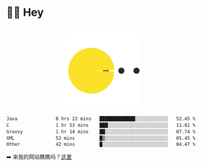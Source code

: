 
# 👋🏻 Hey
<div align="center">
	<br>
	<img src="https://raw.githubusercontent.com/Aniket965/Aniket965/master/pacman.svg?sanitize=true" width="200" height="200">
	<br>
</div>

<!--START_SECTION:waka-->

```txt
Java              8 hrs 22 mins   █████████████░░░░░░░░░░░░   52.45 %
C                 1 hr 53 mins    ███░░░░░░░░░░░░░░░░░░░░░░   11.81 %
Groovy            1 hr 14 mins    ██░░░░░░░░░░░░░░░░░░░░░░░   07.74 %
XML               52 mins         █▒░░░░░░░░░░░░░░░░░░░░░░░   05.45 %
Other             42 mins         █░░░░░░░░░░░░░░░░░░░░░░░░   04.47 %
```

<!--END_SECTION:waka-->

 ➡️  来我的网站瞧瞧吗？[这里](https://www.shaolongfei.com)
